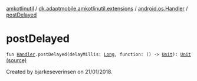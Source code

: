 [amkotlinutil](../../index.md) / [dk.adaptmobile.amkotlinutil.extensions](../index.md) / [android.os.Handler](index.md) / [postDelayed](./post-delayed.md)

# postDelayed

`fun `[`Handler`](https://developer.android.com/reference/android/os/Handler.html)`.postDelayed(delayMillis: `[`Long`](https://kotlinlang.org/api/latest/jvm/stdlib/kotlin/-long/index.html)`, function: () -> `[`Unit`](https://kotlinlang.org/api/latest/jvm/stdlib/kotlin/-unit/index.html)`): `[`Unit`](https://kotlinlang.org/api/latest/jvm/stdlib/kotlin/-unit/index.html) [(source)](https://github.com/adaptmobile-organization/amkotlinutil/tree/master/amkotlinutil/amkotlinutil/src/main/java/dk/adaptmobile/amkotlinutil/extensions/HandlerExtensions.kt#L9)

Created by bjarkeseverinsen on 21/01/2018.

